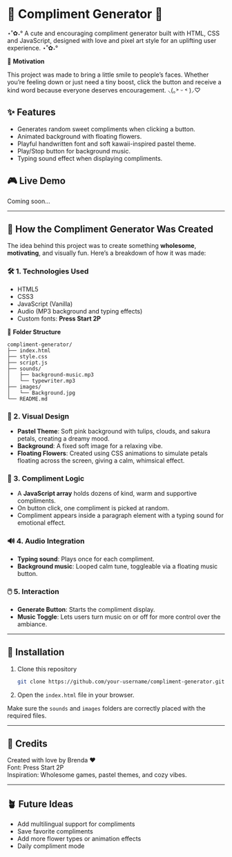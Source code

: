 # 🌸 Compliment Generator 🌸

⋆˚✿˖° A cute and encouraging compliment generator built with HTML, CSS and JavaScript, designed with love and pixel art style for an uplifting user experience. ⋆˚✿˖°

💖 **Motivation**

This project was made to bring a little smile to people’s faces. Whether you’re feeling down or just need a tiny boost, click the button and receive a kind word because everyone deserves encouragement. ⸜(｡˃ ᵕ ˂ )⸝♡

## ✨ Features

- Generates random sweet compliments when clicking a button.
- Animated background with floating flowers.
- Playful handwritten font and soft kawaii-inspired pastel theme.
- Play/Stop button for background music.
- Typing sound effect when displaying compliments.

## 🎮 Live Demo

Coming soon...

---

## 🌼 How the Compliment Generator Was Created

The idea behind this project was to create something **wholesome**, **motivating**, and visually fun. Here’s a breakdown of how it was made:

### 🛠️ 1. Technologies Used

- HTML5  
- CSS3  
- JavaScript (Vanilla)  
- Audio (MP3 background and typing effects)  
- Custom fonts: **Press Start 2P** 

📁 **Folder Structure**
```
compliment-generator/
├── index.html
├── style.css
├── script.js
├── sounds/
│   ├── background-music.mp3
│   └── typewriter.mp3
├── images/
│   └── Background.jpg
└── README.md
```

### 🎨 2. Visual Design

- **Pastel Theme**: Soft pink background with tulips, clouds, and sakura petals, creating a dreamy mood.
- **Background**: A fixed soft image for a relaxing vibe.
- **Floating Flowers**: Created using CSS animations to simulate petals floating across the screen, giving a calm, whimsical effect.

### 🧠 3. Compliment Logic

- A **JavaScript array** holds dozens of kind, warm and supportive compliments.
- On button click, one compliment is picked at random.
- Compliment appears inside a paragraph element with a typing sound for emotional effect.

### 🔊 4. Audio Integration

- **Typing sound**: Plays once for each compliment.
- **Background music**: Looped calm tune, toggleable via a floating music button.

### 🖱️ 5. Interaction

- **Generate Button**: Starts the compliment display.
- **Music Toggle**: Lets users turn music on or off for more control over the ambiance.

---

## 🚀 Installation

1. Clone this repository  
   ```bash
   git clone https://github.com/your-username/compliment-generator.git
   ```
2. Open the `index.html` file in your browser.

Make sure the `sounds` and `images` folders are correctly placed with the required files.

---

## 🧠 Credits

Created with love by Brenda ❤️  
Font: Press Start 2P  
Inspiration: Wholesome games, pastel themes, and cozy vibes.

---

## 🪴 Future Ideas

- Add multilingual support for compliments
- Save favorite compliments
- Add more flower types or animation effects
- Daily compliment mode
